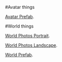 
#Avatar things

[Avatar Prefab](./VRChat/Avatar/Prefabs).


#World things

[World Photos Portrait](VRChat/Worlds/Photos/Live/Portrait).

[World Photos Landscape](VRChat/Worlds/Photos/Live/Landscape).

[World Prefab](./VRChat/World/Prefabs).
